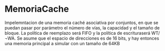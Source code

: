 # MemoriaCache
Impelemntacion de una memoria caché asociativa por conjuntos, en que se puedan pasar por parámetro el número de vı́as, la capacidad y el tamaño de bloque. La polı́tica de reemplazo será FIFO y la polı́tica de escrituraserá WT/¬WA. Se asume que el espacio de direcciones es de 16 bits, y hay entonces una memoria principal a simular con un tamaño de 64KB
